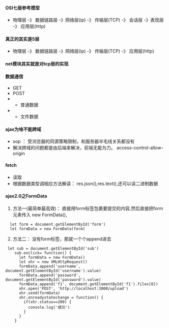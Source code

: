 #### OSI七层参考模型
- 物理层 -》 数据链路层 -》网络层(ip) -》 传输层(TCP) -》 会话层 -》表现层 -》 应用层(http)
#### 真正的其实是5层 
- 物理层 -》 数据链路层 -》网络层(ip) -》 传输层(TCP) -》 应用层(http)
#### net模块其实就是对tcp层的实现
#### 数据通信
- GET
- POST
- - 普通数据
- - 文件数据
#### ajax为啥不能跨域
- sop ： 受浏览器的同源策略限制，和服务器半毛线关系都没有
- 解决跨域的问题都是由后端来解决，前端无能为力。 access-control-allow-origin
#### fetch
- 读取
- 根据数据类型调相应方法解读： res.json(),res.text(),还可以读二进制数据
#### ajax2.0之FormData
1. 方法一(最简单最高效)： 直接用form标签包裹要提交的内容,然后直接把form元素传入 new FormData(),
```
  let form = document.getElementById('form')
  let formData = new FormData(form)
```
2. 方法二： 没有form标签，那就一个个append进去
```
 let sub = document.getElementById('sub')
    sub.onclick= function() {
      let formData = new FormData()
      let xhr = new XMLHttpRequest()
      formData.append('username', document.getElementById('username').value)
      formData.append('password', document.getElementById('password').value)
      formData.append('f1', document.getElementById('f1').files[0])
      xhr.open('POST', 'http://localhost:3000/upload')
      xhr.send(formData)
      xhr.onreadystatechange = function() {
        if(xhr.status==200) {
          console.log('成功')
        }
      }
    }
```